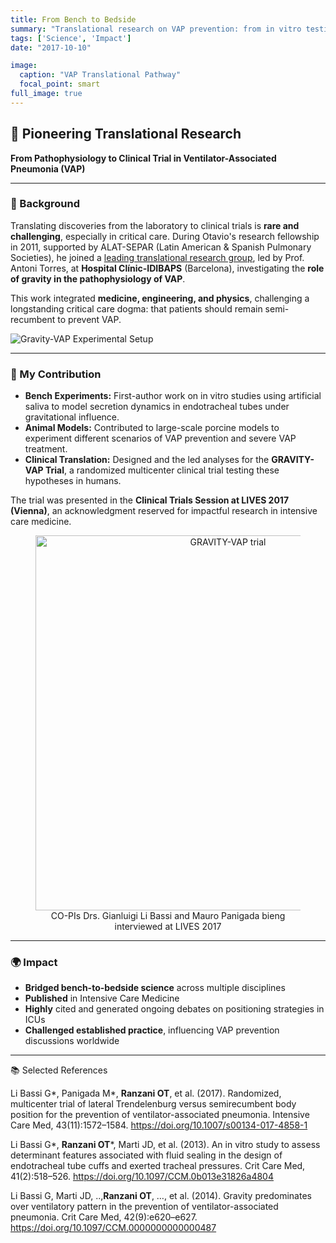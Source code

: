 ```yaml
---
title: From Bench to Bedside
summary: "Translational research on VAP prevention: from in vitro testing to animal models and clinical trials"  
tags: ['Science', 'Impact']
date: "2017-10-10"

image:
  caption: "VAP Translational Pathway"
  focal_point: smart
full_image: true
---
```


## 🧠 Pioneering Translational Research

**From Pathophysiology to Clinical Trial in Ventilator-Associated Pneumonia (VAP)**

---

### 📜 Background  

Translating discoveries from the laboratory to clinical trials is **rare and challenging**, especially in critical care. During Otavio's research fellowship in 2011, supported by ALAT-SEPAR (Latin American & Spanish Pulmonary Societies), he joined a [leading translational research group](https://www.idibapsrespiratoryresearch.org/), led by Prof. Antoni Torres, at **Hospital Clínic-IDIBAPS** (Barcelona), investigating the **role of gravity in the pathophysiology of VAP**.  

This work integrated **medicine, engineering, and physics**, challenging a longstanding critical care dogma: that patients should remain semi-recumbent to prevent VAP.  

![Gravity-VAP Experimental Setup](/media/gravityvaptrial_procedure.png)

---

### 🔬 My Contribution  

- **Bench Experiments:** First-author work on in vitro studies using artificial saliva to model secretion dynamics in endotracheal tubes under gravitational influence.  
- **Animal Models:** Contributed to large-scale porcine models to experiment different scenarios of VAP prevention and severe VAP treatment.  
- **Clinical Translation:** Designed and the led analyses for the **GRAVITY-VAP Trial**, a randomized multicenter clinical trial testing these hypotheses in humans.  

The trial was presented in the **Clinical Trials Session at LIVES 2017 (Vienna)**, an acknowledgment reserved for impactful research in intensive care medicine.

<figure style="text-align:center;">
  <a href="https://www.esicm.org/ictv-clinical-trial-results-the-gravity-vap-trial/" target="_blank">
    <img src="https://www.esicm.org/wp-content/uploads/2017/09/Li-Bassi-&-Panigada.jpg" 
         alt="GRAVITY-VAP trial" width="600"/>
  </a>
  <figcaption>
    CO-PIs Drs. Gianluigi Li Bassi and Mauro Panigada bieng interviewed at LIVES 2017
  </figcaption>
</figure>


---

### 🌍 Impact  

- **Bridged bench-to-bedside science** across multiple disciplines  
- **Published** in Intensive Care Medicine 
- **Highly** cited and generated ongoing debates on positioning strategies in ICUs  
- **Challenged established practice**, influencing VAP prevention discussions worldwide  

---
📚 Selected References

Li Bassi G*, Panigada M*, <strong>Ranzani OT</strong>, et al. (2017). Randomized, multicenter trial of lateral Trendelenburg versus semirecumbent body position for the prevention of ventilator-associated pneumonia. Intensive Care Med, 43(11):1572–1584.
https://doi.org/10.1007/s00134-017-4858-1

Li Bassi G*, <strong>Ranzani OT</strong>*, Marti JD, et al. (2013). An in vitro study to assess determinant features associated with fluid sealing in the design of endotracheal tube cuffs and exerted tracheal pressures. Crit Care Med, 41(2):518–526.
https://doi.org/10.1097/CCM.0b013e31826a4804

Li Bassi G, Marti JD, ..,<strong>Ranzani OT</strong>, …, et al. (2014). Gravity predominates over ventilatory pattern in the prevention of ventilator-associated pneumonia. Crit Care Med, 42(9):e620–e627.
https://doi.org/10.1097/CCM.0000000000000487